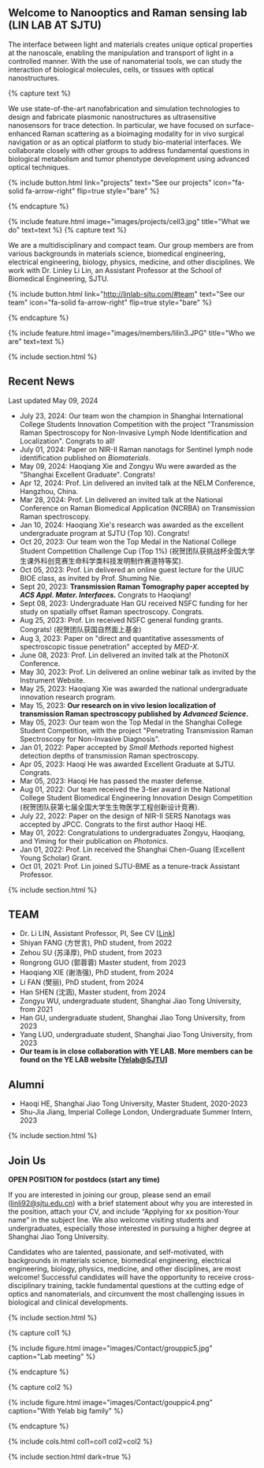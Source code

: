 ---
---

## Welcome to Nanooptics and Raman sensing lab (LIN LAB AT SJTU)

The interface between light and materials creates unique optical properties at the nanoscale, enabling the manipulation and transport of light in a controlled manner. With the use of nanomaterial tools, we can study the interaction of biological molecules, cells, or tissues with optical nanostructures. <br> 

{% capture text %}

We use state-of-the-art nanofabrication and simulation technologies to design and fabricate plasmonic nanostructures as ultrasensitive nanosensors for trace detection. In particular, we have focused on surface-enhanced Raman scattering as a bioimaging modality for in vivo surgical navigation or as an optical platform to study bio-material interfaces. We collaborate closely with other groups to address fundamental questions in biological metabolism and tumor phenotype development using advanced optical techniques.

{%
  include button.html
  link="projects"
  text="See our projects"
  icon="fa-solid fa-arrow-right"
  flip=true
  style="bare"
%}

{% endcapture %}

{%
  include feature.html
  image="images/projects/cell3.jpg"
  title="What we do"
  text=text
%}
{% capture text %}

We are a multidisciplinary and compact team. Our group members are from various backgrounds in materials science, biomedical engineering, electrical engineering, biology, physics, medicine, and other disciplines. We work with Dr. Linley Li Lin, an Assistant Professor at the School of Biomedical Engineering, SJTU. 

{%
  include button.html
  link="http://linlab-sjtu.com/#team"
  text="See our team"
  icon="fa-solid fa-arrow-right"
  flip=true
  style="bare"
%}

{% endcapture %}

{%
  include feature.html
  image="images/members/lilin3.JPG"
  title="Who we are"
  text=text
%}

{% include section.html %}

## Recent News

Last updated May 09, 2024
- July 23, 2024: Our team won the champion in Shanghai International College Students Innovation Competition with the project "Transmission Raman Spectroscopy for Non-Invasive Lymph Node Identification and Localization". Congrats to all!
- July 01, 2024: Paper on NIR-II Raman nanotags for Sentinel lymph node identification published on *Biomaterials*.
- May 09, 2024: Haoqiang Xie and Zongyu Wu were awarded as the "Shanghai Excellent Graduate". Congrats!
- Apr 12, 2024: Prof. Lin delivered an invited talk at the NELM Conference, Hangzhou, China.
- Mar 28, 2024: Prof. Lin delivered an invited talk at the National Conference on Raman Biomedical Application (NCRBA) on Transmission Raman spectroscopy.  
- Jan 10, 2024: Haoqiang Xie's research was awarded as the excellent undergraduate program at SJTU (Top 10). Congrats!
- Oct 20, 2023: Our team won the Top Medal in the National College Student Competition Challenge Cup (Top 1%) (祝贺团队获挑战杯全国大学生课外科创竞赛生命科学类科技发明制作赛道特等奖). 
- Oct 05, 2023: Prof. Lin delivered an online guest lecture for the UIUC BIOE class, as invited by Prof. Shuming Nie. 
- Sept 20, 2023: **Transmission Raman Tomography paper accepted by *ACS Appl. Mater. Interfaces*.** Congrats to Haoqiang!
- Sept 08, 2023: Undergraduate Han GU received NSFC funding for her study on spatially offset Raman spectroscopy. Congrats.
- Aug 25, 2023: Prof. Lin received NSFC general funding grants. Congrats! (祝贺团队获国自然面上基金)
- Aug 3, 2023: Paper on "direct and quantitative assessments of spectroscopic tissue penetration" accepted by *MED-X*.
- June 08, 2023: Prof. Lin delivered an invited talk at the PhotoniX Conference.
- May 30, 2023: Prof. Lin delivered an online webinar talk as invited by the Instrument Website.
- May 25, 2023: Haoqiang Xie was awarded the national undergraduate innovation research program. 
- May 15, 2023: **Our research on in vivo lesion localization of transmission Raman spectroscopy published by *Advanced Science*.**
- May 05, 2023: Our team won the Top Medal in the Shanghai College Student Competition, with the project "Penetrating Transmission Raman Spectroscopy for Non-Invasive Diagnosis".
- Jan 01, 2022: Paper accepted by *Small Methods* reported highest detection depths of transmission Raman spectroscopy.
- Apr 05, 2023: Haoqi He was awarded Excellent Graduate at SJTU. Congrats. 
- Mar 05, 2023: Haoqi He has passed the master defense.
- Aug 01, 2022: Our team received the 3-tier award in the National College Student Biomedical Engineering Innovation Design Competition (祝贺团队获第七届全国大学生生物医学工程创新设计竞赛).
- July 22, 2022: Paper on the design of NIR-II SERS Nanotags was accepted by JPCC. Congrats to the first author Haoqi HE.
- May 01, 2022: Congratulations to undergraduates Zongyu, Haoqiang, and Yiming for their publication on *Photonics*.
- Jan 01, 2022: Prof. Lin received the Shanghai Chen-Guang (Excellent Young Scholar) Grant.
- Oct 01, 2021: Prof. Lin joined SJTU-BME as a tenure-track Assistant Professor.

{% include section.html %}

## TEAM
- Dr. Li LIN, Assistant Professor, PI, See CV [[Link](http://linlab-sjtu.com/CV)]
- Shiyan FANG (方世言), PhD student, from 2022
- Zehou SU (苏泽厚), PhD student, from 2023
- Rongrong GUO (郭蓉蓉) Master student, from 2023
- Haoqiang XIE (谢浩强), PhD student, from 2024
- Li FAN (樊丽), PhD student, from 2024
- Han SHEN (沈涵), Master student, from 2024
- Zongyu WU, undergraduate student, Shanghai Jiao Tong University, from 2021
- Han GU, undergraduate student, Shanghai Jiao Tong University, from 2023
- Yang LUO, undergraduate student, Shanghai Jiao Tong University, from 2023
- <strong>Our team is in close collaboration with YE LAB. More members can be found on the YE LAB website [[Yelab@SJTU](http://www.yelab.sjtu.edu.cn/)]</strong>

## Alumni
- Haoqi HE, Shanghai Jiao Tong University, Master Student, 2020-2023
- Shu-Jia Jiang, Imperial College London, Undergraduate Summer Intern, 2023

{% include section.html %}

## Join Us
<strong>OPEN POSITION for postdocs (start any time)</strong>

If you are interested in joining our group, please send an email (linli92@sjtu.edu.cn) with a brief statement about why you are interested in the position, attach your CV, and include “Applying for xx position-Your name” in the subject line. We also welcome visiting students and undergraduates, especially those interested in pursuing a higher degree at Shanghai Jiao Tong University.

Candidates who are talented, passionate, and self-motivated, with backgrounds in materials science, biomedical engineering, electrical engineering, biology, physics, medicine, and other disciplines, are most welcome! Successful candidates will have the opportunity to receive cross-disciplinary training, tackle fundamental questions at the cutting edge of optics and nanomaterials, and circumvent the most challenging issues in biological and clinical developments.

{% include section.html %}

{% capture col1 %}

{% include figure.html image="images/Contact/grouppic5.jpg" caption="Lab meeting" %}

{% endcapture %}

{% capture col2 %}

{% include figure.html image="images/Contact/gouppic4.png" caption="With Yelab big family" %}

{% endcapture %}

{% include cols.html col1=col1 col2=col2 %}

{% include section.html dark=true %}



